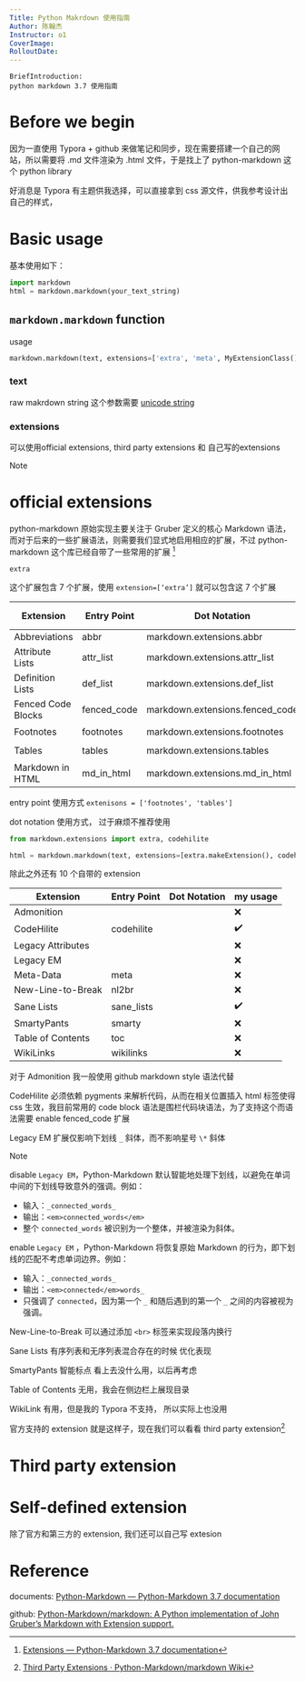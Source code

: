 ```yaml
---
Title: Python Makrdown 使用指南
Author: 陈翰杰
Instructor: o1
CoverImage:
RolloutDate:
---
```


```
BriefIntroduction: 
python markdown 3.7 使用指南
```

<!-- split -->

# Before we begin

因为一直使用 Typora + github 来做笔记和同步，现在需要搭建一个自己的网站，所以需要将 .md 文件渲染为 .html 文件，于是找上了 python-markdown 这个 python library 

好消息是 Typora 有主题供我选择，可以直接拿到 css 源文件，供我参考设计出自己的样式，

# Basic usage

基本使用如下：
```python
import markdown
html = markdown.markdown(your_text_string)
```

## `markdown.markdown` function

usage

```python
markdown.markdown(text, extensions=['extra', 'meta', MyExtensionClass()])
```

### text

raw makrdown string 这个参数需要 [unicode string](ersonalArticles/technical/Programming/python-learn/python-language/Python_Basic/unicode.md)

### extensions

可以使用official extensions, third party extensions 和 自己写的extensions

> [!note]
>
> 

# official extensions

python-markdown 原始实现主要关注于 Gruber 定义的核心 Markdown 语法，而对于后来的一些扩展语法，则需要我们显式地启用相应的扩展，不过 python-markdown 这个库已经自带了一些常用的扩展 [^python-markdown-extensions]

`extra`

这个扩展包含 7 个扩展，使用 `extension=[‘extra’]` 就可以包含这 7 个扩展

| Extension          | Entry Point | Dot Notation                    | my usage           |
| ------------------ | ----------- | ------------------------------- | ------------------ |
| Abbreviations      | abbr        | markdown.extensions.abbr        | :x:                |
| Attribute Lists    | attr_list   | markdown.extensions.attr_list   | :x:                |
| Definition Lists   | def_list    | markdown.extensions.def_list    | :x:                |
| Fenced Code Blocks | fenced_code | markdown.extensions.fenced_code | :heavy_check_mark: |
| Footnotes          | footnotes   | markdown.extensions.footnotes   | :heavy_check_mark: |
| Tables             | tables      | markdown.extensions.tables      | :heavy_check_mark: |
| Markdown in HTML   | md_in_html  | markdown.extensions.md_in_html  | :heavy_check_mark: |

entry point 使用方式 `extenisons = ['footnotes', 'tables']`

dot notation 使用方式， 过于麻烦不推荐使用

```python
from markdown.extensions import extra, codehilite

html = markdown.markdown(text, extensions=[extra.makeExtension(), codehilite.makeExtension()])
```

除此之外还有 10 个自带的 extension

| Extension         | Entry Point | Dot Notation | my usage           |
| ----------------- | ----------- | ------------ | ------------------ |
| Admonition        |             |              | :x:                |
| CodeHilite        | codehilite  |              | :heavy_check_mark: |
| Legacy Attributes |             |              | :x:                |
| Legacy EM         |             |              | :x:                |
| Meta-Data         | meta        |              | :x:                |
| New-Line-to-Break | nl2br       |              | :x:                |
| Sane Lists        | sane_lists  |              | :heavy_check_mark: |
| SmartyPants       | smarty      |              | :x:                |
| Table of Contents | toc         |              | :x:                |
| WikiLinks         | wikilinks   |              | :x:                |

对于 Admonition 我一般使用 github markdown style 语法代替

CodeHilite 必须依赖 pygments 来解析代码，从而在相关位置插入 html 标签使得 css 生效，我目前常用的 code block 语法是围栏代码块语法，为了支持这个而语法需要 enable fenced_code 扩展

Legacy EM 扩展仅影响下划线 `_` 斜体，而不影响星号 `\*` 斜体

> [!note]
>
> disable `Legacy EM`，Python-Markdown 默认智能地处理下划线，以避免在单词中间的下划线导致意外的强调。例如：
>
> - 输入：`_connected_words_`
> - 输出：`<em>connected_words</em>`
> - 整个 `connected_words` 被识别为一个整体，并被渲染为斜体。
>
> enable `Legacy EM` ，Python-Markdown 将恢复原始 Markdown 的行为，即下划线的匹配不考虑单词边界。例如：
>
> - 输入：`_connected_words_`
> - 输出：`<em>connected</em>words_`
> - 只强调了 `connected`，因为第一个 `_` 和随后遇到的第一个 `_` 之间的内容被视为强调。

New-Line-to-Break 可以通过添加 `<br>` 标签来实现段落内换行

Sane Lists 有序列表和无序列表混合存在的时候 优化表现

SmartyPants 智能标点 看上去没什么用，以后再考虑

Table of Contents 无用，我会在侧边栏上展现目录

WikiLink 有用，但是我的 Typora 不支持， 所以实际上也没用

官方支持的 extension 就是这样子，现在我们可以看看 third party extension[^third-party-extension]

# Third party extension



# Self-defined extension

除了官方和第三方的 extension, 我们还可以自己写 extesion

# Reference

documents: [Python-Markdown — Python-Markdown 3.7 documentation](https://python-markdown.github.io/)

github: [Python-Markdown/markdown: A Python implementation of John Gruber’s Markdown with Extension support.](https://github.com/Python-Markdown/markdown)

[^python-markdown-extensions]: [Extensions — Python-Markdown 3.7 documentation](https://python-markdown.github.io/extensions/)
[^third-party-extension]: [Third Party Extensions · Python-Markdown/markdown Wiki](https://github.com/Python-Markdown/markdown/wiki/Third-Party-Extensions)

